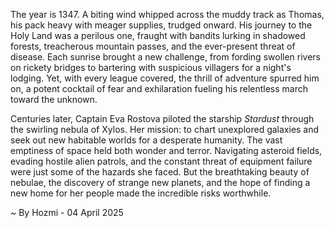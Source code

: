 
The year is 1347.  A biting wind whipped across the muddy track as Thomas, his pack heavy with meager supplies, trudged onward.  His journey to the Holy Land was a perilous one, fraught with bandits lurking in shadowed forests, treacherous mountain passes, and the ever-present threat of disease.  Each sunrise brought a new challenge, from fording swollen rivers on rickety bridges to bartering with suspicious villagers for a night's lodging.  Yet, with every league covered, the thrill of adventure spurred him on, a potent cocktail of fear and exhilaration fueling his relentless march toward the unknown.

Centuries later, Captain Eva Rostova piloted the starship *Stardust* through the swirling nebula of Xylos.  Her mission: to chart unexplored galaxies and seek out new habitable worlds for a desperate humanity.  The vast emptiness of space held both wonder and terror.  Navigating asteroid fields, evading hostile alien patrols, and the constant threat of equipment failure were just some of the hazards she faced. But the breathtaking beauty of nebulae, the discovery of strange new planets, and the hope of finding a new home for her people made the incredible risks worthwhile.

~ By Hozmi - 04 April 2025
